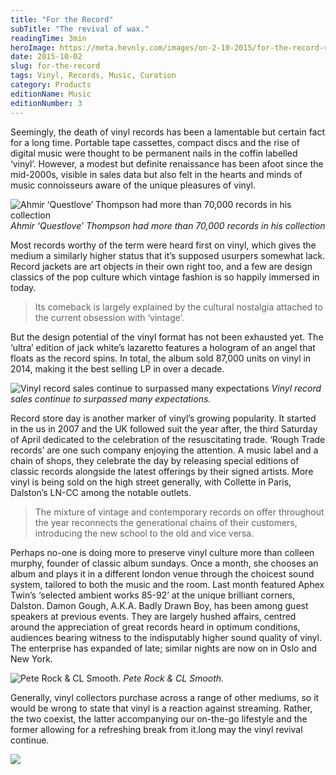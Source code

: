 ```yaml
---
title: "For the Record"
subTitle: "The revival of wax."
readingTime: 3min
heroImage: https://meta.hevnly.com/images/on-2-10-2015/for-the-record-record-hero.jpg
date: 2015-10-02
slug: for-the-record
tags: Vinyl, Records, Music, Curation
category: Products
editionName: Music
editionNumber: 3
---
```


Seemingly, the death of vinyl records has been a lamentable but certain fact for a long time. Portable tape cassettes, compact discs and the rise of digital music were thought to be permanent nails in the coffin labelled ‘vinyl’. However, a modest but definite renaissance has been afoot since the mid-2000s, visible in sales data but also felt in the hearts and minds of music connoisseurs aware of the unique pleasures of vinyl.

![Ahmir ‘Questlove’ Thompson had more than 70,000 records in his collection](https://meta.hevnly.com/images/on-2-10-2015/for-the-record-questlove2.jpg)
*Ahmir ‘Questlove’ Thompson had more than 70,000 records in his collection*

Most records worthy of the term were heard first on vinyl, which gives the medium a similarly higher status that it’s supposed usurpers somewhat lack. Record jackets are art objects in their own right too, and a few are design classics of the pop culture which vintage fashion is so happily immersed in today.

>Its comeback is largely explained by the cultural nostalgia attached to the current obsession with ‘vintage’.

But the design potential of the vinyl format has not been exhausted yet. The ‘ultra’ edition of jack white’s lazaretto features a hologram of an angel that floats as the record spins. In total, the album sold 87,000 units on vinyl in 2014, making it the best selling LP in over a decade.

![Vinyl record sales continue to surpassed many expectations](https://meta.hevnly.com/images/on-2-10-2015/for-the-record-vinyl-player.jpg)
*Vinyl record sales continue to surpassed many expectations.*

Record store day is another marker of vinyl’s growing popularity. It started in the us in 2007 and the UK followed suit the year after, the third Saturday of April dedicated to the celebration of the resuscitating trade. ‘Rough Trade records’ are one such company enjoying the attention. A music label and a chain of shops, they celebrate the day by releasing special editions of classic records alongside the latest offerings by their signed artists. More vinyl is being sold on the high street generally, with Collette in Paris, Dalston’s LN-CC among the notable outlets.

>The mixture of vintage and contemporary records on offer throughout the year reconnects the generational chains of their customers, introducing the new school to the old and vice versa.

Perhaps no-one is doing more to preserve vinyl culture more than colleen murphy, founder of classic album sundays. Once a month, she chooses an album and plays it in a different london venue through the choicest sound system, tailored to both the music and the room. Last month featured Aphex Twin’s ‘selected ambient works 85-92’ at the unique brilliant corners, Dalston. Damon Gough, A.K.A. Badly Drawn Boy, has been among guest speakers at previous events. They are largely hushed affairs, centred around the appreciation of great records heard in optimum conditions, audiences bearing witness to the indisputably higher sound quality of vinyl. The enterprise has expanded of late; similar nights are now on in Oslo and New York.

![Pete Rock & CL Smooth.](https://meta.hevnly.com/images/on-2-10-2015/for-the-record-image4.jpg)
*Pete Rock & CL Smooth.*

Generally, vinyl collectors purchase across a range of other mediums, so it would be wrong to state that vinyl is a reaction against streaming. Rather, the two coexist, the latter accompanying our on-the-go lifestyle and the former allowing for a refreshing break from it.long may the vinyl revival continue.

![](https://meta.hevnly.com/images/on-2-10-2015/for-the-record-footer.jpg)
